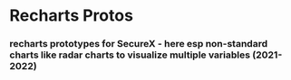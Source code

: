 # Recharts Protos

### recharts prototypes for SecureX - here esp non-standard charts like radar charts to visualize multiple variables (2021-2022)
